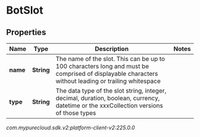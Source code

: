 # BotSlot


## Properties

| Name | Type | Description | Notes |
| ------------ | ------------- | ------------- | ------------- |
| **name** | **String** | The name of the slot. This can be up to 100 characters long and must be comprised of displayable characters without leading or trailing whitespace |  |
| **type** | **String** | The data type of the slot string, integer, decimal, duration, boolean, currency, datetime or the xxxCollection versions of those types |  |




_com.mypurecloud.sdk.v2:platform-client-v2:225.0.0_
